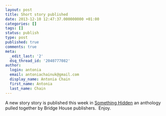 ```yaml
---
layout: post
title: Short story published
date: 2013-12-10 12:47:37.000000000 +01:00
categories: []
tags: []
status: publish
type: post
published: true
comments: true
meta:
  _edit_last: '2'
  dsq_thread_id: '2040777082'
author:
  login: antonia
  email: antoniachainuk@gmail.com
  display_name: Antonia Chain
  first_name: Antonia
  last_name: Chain
---
```

A new story story is published this week in [Something Hidden](http://www.amazon.co.uk/Something-Hidden-Debz-Hobbs-Wyatt-ebook/dp/B00H6OOMXY/) an anthology pulled together by Bridge House publishers.  Enjoy.

